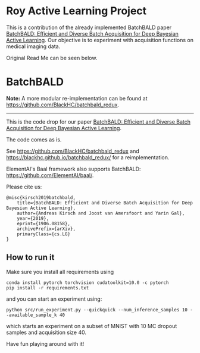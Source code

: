 # Roy Active Learning Project

This is a contribution of the already implemented BatchBALD paper [BatchBALD: Efficient and Diverse Batch Acquisition for Deep Bayesian Active Learning](https://arxiv.org/abs/1906.08158). Our objective is to experiment with acquisition functions on medical imaging data.

Original Read Me can be seen below.



# BatchBALD

**Note:** A more modular re-implementation can be found at https://github.com/BlackHC/batchbald_redux.

---

This is the code drop for our paper
[BatchBALD: Efficient and Diverse Batch Acquisition for Deep Bayesian Active Learning](https://arxiv.org/abs/1906.08158).

The code comes as is.

See https://github.com/BlackHC/batchbald_redux and https://blackhc.github.io/batchbald_redux/ for a reimplementation.

ElementAI's Baal framework also supports BatchBALD: https://github.com/ElementAI/baal/.

Please cite us:

```
@misc{kirsch2019batchbald,
    title={BatchBALD: Efficient and Diverse Batch Acquisition for Deep Bayesian Active Learning},
    author={Andreas Kirsch and Joost van Amersfoort and Yarin Gal},
    year={2019},
    eprint={1906.08158},
    archivePrefix={arXiv},
    primaryClass={cs.LG}
}
```

## How to run it

Make sure you install all requirements using

```
conda install pytorch torchvision cudatoolkit=10.0 -c pytorch
pip install -r requirements.txt
```

and you can start an experiment using:

```
python src/run_experiment.py --quickquick --num_inference_samples 10 --available_sample_k 40
```

which starts an experiment on a subset of MNIST with 10 MC dropout samples and acquisition size 40.

Have fun playing around with it!
